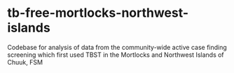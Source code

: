 # tb-free-mortlocks-northwest-islands
 Codebase for analysis of data from the community-wide active case finding screening which first used TBST in the Mortlocks and Northwest Islands of Chuuk, FSM
